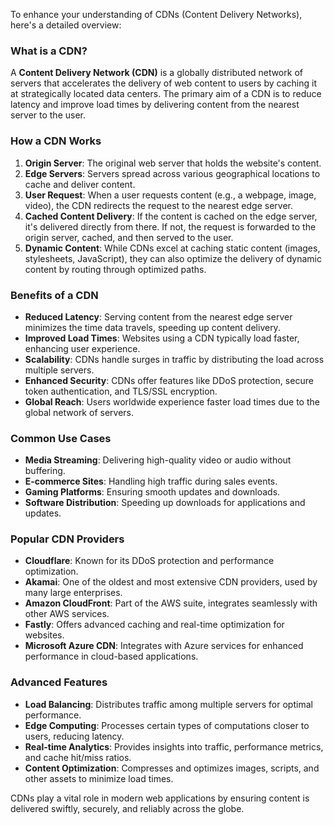 To enhance your understanding of CDNs (Content Delivery Networks), here's a detailed overview:

### What is a CDN?

A **Content Delivery Network (CDN)** is a globally distributed network of servers that accelerates the delivery of web content to users by caching it at strategically located data centers. The primary aim of a CDN is to reduce latency and improve load times by delivering content from the nearest server to the user.

### How a CDN Works

1. **Origin Server**: The original web server that holds the website's content.
2. **Edge Servers**: Servers spread across various geographical locations to cache and deliver content.
3. **User Request**: When a user requests content (e.g., a webpage, image, video), the CDN redirects the request to the nearest edge server.
4. **Cached Content Delivery**: If the content is cached on the edge server, it's delivered directly from there. If not, the request is forwarded to the origin server, cached, and then served to the user.
5. **Dynamic Content**: While CDNs excel at caching static content (images, stylesheets, JavaScript), they can also optimize the delivery of dynamic content by routing through optimized paths.

### Benefits of a CDN

- **Reduced Latency**: Serving content from the nearest edge server minimizes the time data travels, speeding up content delivery.
- **Improved Load Times**: Websites using a CDN typically load faster, enhancing user experience.
- **Scalability**: CDNs handle surges in traffic by distributing the load across multiple servers.
- **Enhanced Security**: CDNs offer features like DDoS protection, secure token authentication, and TLS/SSL encryption.
- **Global Reach**: Users worldwide experience faster load times due to the global network of servers.

### Common Use Cases

- **Media Streaming**: Delivering high-quality video or audio without buffering.
- **E-commerce Sites**: Handling high traffic during sales events.
- **Gaming Platforms**: Ensuring smooth updates and downloads.
- **Software Distribution**: Speeding up downloads for applications and updates.

### Popular CDN Providers

- **Cloudflare**: Known for its DDoS protection and performance optimization.
- **Akamai**: One of the oldest and most extensive CDN providers, used by many large enterprises.
- **Amazon CloudFront**: Part of the AWS suite, integrates seamlessly with other AWS services.
- **Fastly**: Offers advanced caching and real-time optimization for websites.
- **Microsoft Azure CDN**: Integrates with Azure services for enhanced performance in cloud-based applications.

### Advanced Features

- **Load Balancing**: Distributes traffic among multiple servers for optimal performance.
- **Edge Computing**: Processes certain types of computations closer to users, reducing latency.
- **Real-time Analytics**: Provides insights into traffic, performance metrics, and cache hit/miss ratios.
- **Content Optimization**: Compresses and optimizes images, scripts, and other assets to minimize load times.

CDNs play a vital role in modern web applications by ensuring content is delivered swiftly, securely, and reliably across the globe.
